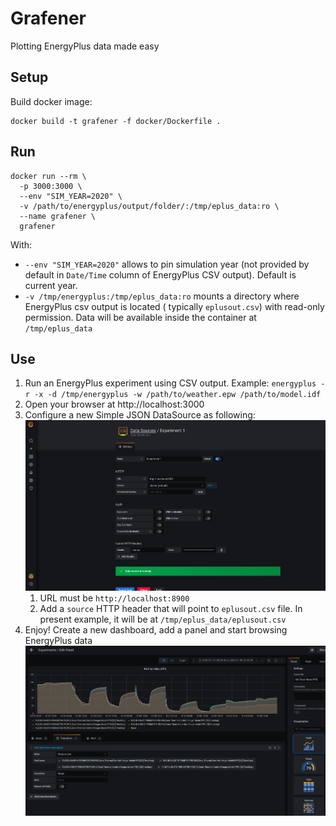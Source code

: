 # Grafener

Plotting EnergyPlus data made easy

## Setup

Build docker image:

```shell
docker build -t grafener -f docker/Dockerfile .
```

## Run

```shell
docker run --rm \
  -p 3000:3000 \
  --env "SIM_YEAR=2020" \
  -v /path/to/energyplus/output/folder/:/tmp/eplus_data:ro \
  --name grafener \
  grafener
```

With:

- `--env "SIM_YEAR=2020"` allows to pin simulation year (not provided by default in `Date/Time` column of EnergyPlus CSV
  output). Default is current year.
- `-v /tmp/energyplus:/tmp/eplus_data:ro` mounts a directory where EnergyPlus csv output is located (
  typically `eplusout.csv`) with read-only permission. Data will be available inside the container at `/tmp/eplus_data`

## Use

1. Run an EnergyPlus experiment using CSV output.
   Example: `energyplus -r -x -d /tmp/energyplus -w /path/to/weather.epw /path/to/model.idf`
2. Open your browser at http://localhost:3000
3. Configure a new Simple JSON DataSource as
   following: ![datasource configuration](images/ds_config.png?raw=true "Datasource configuration")
    1. URL must be `http://localhost:8900`
    2. Add a `source` HTTP header that will point to `eplusout.csv` file. In present example, it will be
       at `/tmp/eplus_data/eplusout.csv`
4. Enjoy! Create a new dashboard, add a panel and start browsing EnergyPlus
   data ![transform](images/transform.png?raw=true "Transformation")